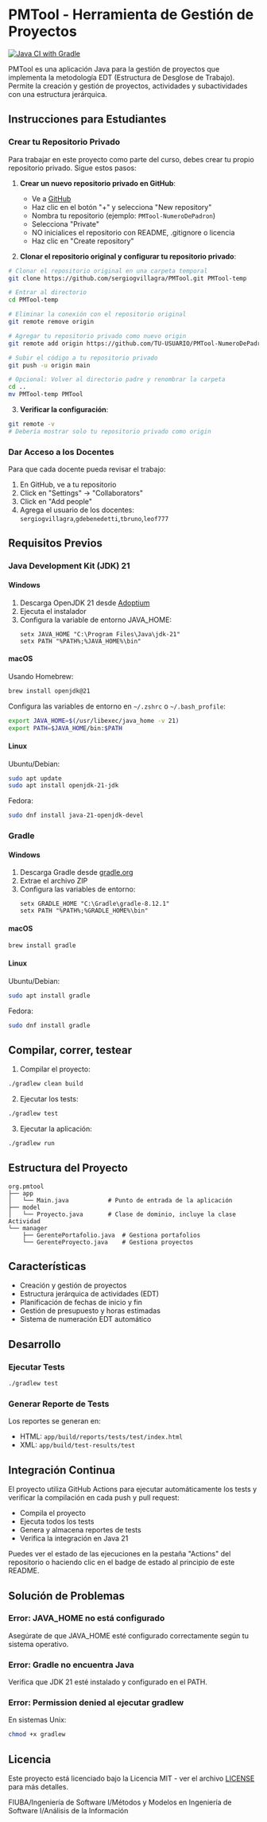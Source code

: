 # PMTool - Herramienta de Gestión de Proyectos

[![Java CI with Gradle](https://github.com/sergiogvillagra/PMTool/actions/workflows/build-and-test.yml/badge.svg)](https://github.com/sergiogvillagra/PMTool/actions/workflows/build-and-test.yml)

PMTool es una aplicación Java para la gestión de proyectos que implementa la metodología EDT (Estructura de Desglose de Trabajo). Permite la creación y gestión de proyectos, actividades y subactividades con una estructura jerárquica.

## Instrucciones para Estudiantes

### Crear tu Repositorio Privado

Para trabajar en este proyecto como parte del curso, debes crear tu propio repositorio privado. Sigue estos pasos:

1. **Crear un nuevo repositorio privado en GitHub**:
   - Ve a [GitHub](https://github.com)
   - Haz clic en el botón "+" y selecciona "New repository"
   - Nombra tu repositorio (ejemplo: `PMTool-NumeroDePadron`)
   - Selecciona "Private"
   - NO inicialices el repositorio con README, .gitignore o licencia
   - Haz clic en "Create repository"

2. **Clonar el repositorio original y configurar tu repositorio privado**:
```bash
# Clonar el repositorio original en una carpeta temporal
git clone https://github.com/sergiogvillagra/PMTool.git PMTool-temp

# Entrar al directorio
cd PMTool-temp

# Eliminar la conexión con el repositorio original
git remote remove origin

# Agregar tu repositorio privado como nuevo origin
git remote add origin https://github.com/TU-USUARIO/PMTool-NumeroDePadron.git

# Subir el código a tu repositorio privado
git push -u origin main

# Opcional: Volver al directorio padre y renombrar la carpeta
cd ..
mv PMTool-temp PMTool
```

3. **Verificar la configuración**:
```bash
git remote -v
# Debería mostrar solo tu repositorio privado como origin
```

### Dar Acceso a los Docentes

Para que cada docente pueda revisar el trabajo:

1. En GitHub, ve a tu repositorio
2. Click en "Settings" → "Collaborators"
3. Click en "Add people"
4. Agrega el usuario de los docentes: `sergiogvillagra`,`gdebenedetti`,`tbruno`,`leof777`

## Requisitos Previos

### Java Development Kit (JDK) 21

#### Windows
1. Descarga OpenJDK 21 desde [Adoptium](https://adoptium.net/)
2. Ejecuta el instalador
3. Configura la variable de entorno JAVA_HOME:
   ```batch
   setx JAVA_HOME "C:\Program Files\Java\jdk-21"
   setx PATH "%PATH%;%JAVA_HOME%\bin"
   ```

#### macOS
Usando Homebrew:
```bash
brew install openjdk@21
```
Configura las variables de entorno en `~/.zshrc` o `~/.bash_profile`:
```bash
export JAVA_HOME=$(/usr/libexec/java_home -v 21)
export PATH=$JAVA_HOME/bin:$PATH
```

#### Linux
Ubuntu/Debian:
```bash
sudo apt update
sudo apt install openjdk-21-jdk
```

Fedora:
```bash
sudo dnf install java-21-openjdk-devel
```

### Gradle

#### Windows
1. Descarga Gradle desde [gradle.org](https://gradle.org/releases/)
2. Extrae el archivo ZIP
3. Configura las variables de entorno:
   ```batch
   setx GRADLE_HOME "C:\Gradle\gradle-8.12.1"
   setx PATH "%PATH%;%GRADLE_HOME%\bin"
   ```

#### macOS
```bash
brew install gradle
```

#### Linux
Ubuntu/Debian:
```bash
sudo apt install gradle
```

Fedora:
```bash
sudo dnf install gradle
```

## Compilar, correr, testear

1. Compilar el proyecto:
```bash
./gradlew clean build
```

2. Ejecutar los tests:
```bash
./gradlew test
```

3. Ejecutar la aplicación:
```bash
./gradlew run
```

## Estructura del Proyecto

```
org.pmtool
├── app
│   └── Main.java           # Punto de entrada de la aplicación
├── model
│   └── Proyecto.java       # Clase de dominio, incluye la clase Actividad
└── manager
    ├── GerentePortafolio.java  # Gestiona portafolios
    └── GerenteProyecto.java    # Gestiona proyectos
```

## Características

- Creación y gestión de proyectos
- Estructura jerárquica de actividades (EDT)
- Planificación de fechas de inicio y fin
- Gestión de presupuesto y horas estimadas
- Sistema de numeración EDT automático

## Desarrollo

### Ejecutar Tests
```bash
./gradlew test
```

### Generar Reporte de Tests
Los reportes se generan en:
- HTML: `app/build/reports/tests/test/index.html`
- XML: `app/build/test-results/test`

## Integración Continua

El proyecto utiliza GitHub Actions para ejecutar automáticamente los tests y verificar la compilación en cada push y pull request:

- Compila el proyecto
- Ejecuta todos los tests
- Genera y almacena reportes de tests
- Verifica la integración en Java 21

Puedes ver el estado de las ejecuciones en la pestaña "Actions" del repositorio o haciendo clic en el badge de estado al principio de este README.

## Solución de Problemas

### Error: JAVA_HOME no está configurado
Asegúrate de que JAVA_HOME esté configurado correctamente según tu sistema operativo.

### Error: Gradle no encuentra Java
Verifica que JDK 21 esté instalado y configurado en el PATH.

### Error: Permission denied al ejecutar gradlew
En sistemas Unix:
```bash
chmod +x gradlew
```

## Licencia

Este proyecto está licenciado bajo la Licencia MIT - ver el archivo [LICENSE](LICENSE) para más detalles.

FIUBA/Ingeniería de Software I/Métodos y Modelos en Ingeniería de Software I/Análisis de la Información
